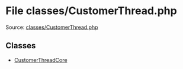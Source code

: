 File classes/CustomerThread.php
=========

Source: [classes/CustomerThread.php](https://github.com/PrestaShop/PrestaShop/blob/1.6.1.0/classes/CustomerThread.php)


Classes
-------

* [CustomerThreadCore](class.CustomerThreadCore.md)

